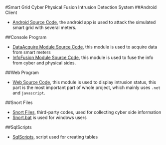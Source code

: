#Smart Grid Cyber Physical Fusion Intrusion Detection System
##Android Client
- [Android Source Code](Android), the android app is used to
attack the simulated smart grid with several meters.  

##Console Program  
- [DataAcquire Module Source Code](DonetConsole/DataAcquire),
this module is used to acquire data from smart meters  
- [InfoFusion Module Source Code](DonetConsole/InfoFusion),
this module is used to fuse the info from cyber and physical sides.  

##Web Program  
- [Web Source Code](DonetWeb), this module is used to display intrusion status,
this part is the most important part of whole project, which mainly uses `.net`
and `javascript`.


##Snort Files
- [Snort Files](Snort), third-party codes, used for collecting cyber side information  
- [Snort.bat](snort.bat) is used for windows users  

##SqlScripts  
- [SqlScripts](SqlScripts), script used for creating tables  
